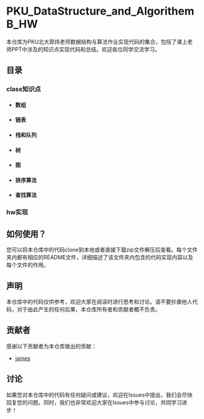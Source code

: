 # PKU_DataStructure_and_AlgorithemB_HW

本仓库为PKU北大郭炜老师数据结构与算法作业实现代码的集合，包括了课上老师PPT中涉及的知识点实现代码和总结。欢迎各位同学交流学习。

## 目录

### class知识点 
- #### 数组
- #### 链表
- #### 栈和队列
- #### 树
- #### 图
- #### 排序算法
- #### 查找算法
### hw实现

## 如何使用？

您可以将本仓库中的代码clone到本地或者直接下载zip文件解压后查看。每个文件夹内都有相应的README文件，详细描述了该文件夹内包含的代码实现内容以及每个文件的作用。

## 声明

本仓库中的代码仅供参考，欢迎大家在阅读时进行思考和讨论。请不要抄袭他人代码，对于由此产生的任何后果，本仓库所有者和贡献者概不负责。

## 贡献者

感谢以下贡献者为本仓库做出的贡献：

- [james](https://github.com/leejamesss)


## 讨论

如果您对本仓库中的代码有任何疑问或建议，欢迎在Issues中提出，我们会尽快回复您的问题。同时，我们也非常欢迎大家在Issues中参与讨论，共同学习进步！
